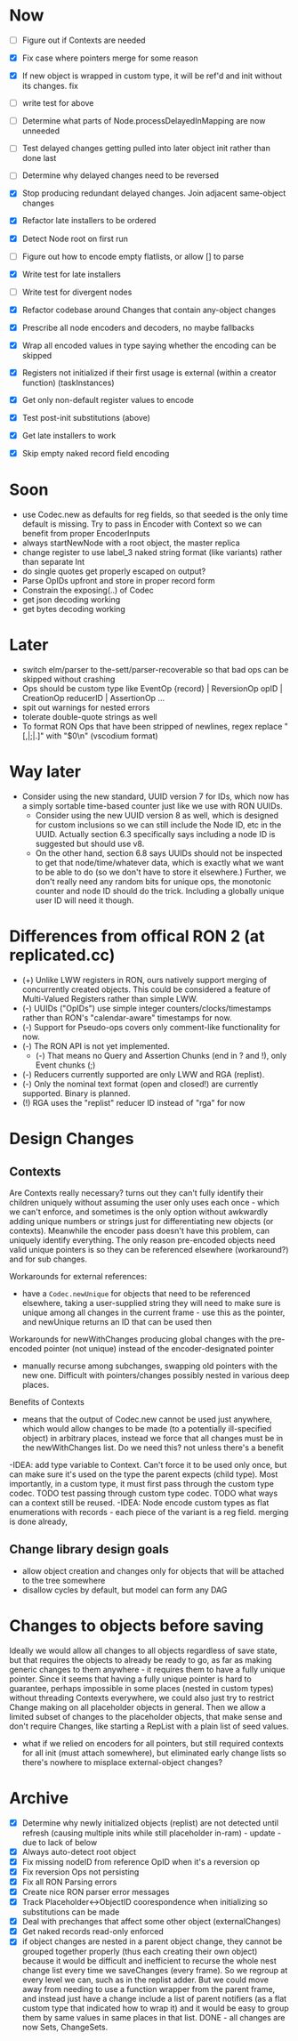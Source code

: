 # Now
- [ ] Figure out if Contexts are needed
- [X] Fix case where pointers merge for some reason
- [X] If new object is wrapped in custom type, it will be ref'd and init without its changes. fix 
- [ ] write test for above
- [ ] Determine what parts of Node.processDelayedInMapping are now unneeded
- [ ] Test delayed changes getting pulled into later object init rather than done last
- [ ] Determine why delayed changes need to be reversed
- [X] Stop producing redundant delayed changes. Join adjacent same-object changes
- [X] Refactor late installers to be ordered
- [X] Detect Node root on first run
- [ ] Figure out how to encode empty flatlists, or allow [] to parse
- [X] Write test for late installers
- [ ] Write test for divergent nodes
- [X] Refactor codebase around Changes that contain any-object changes
- [X] Prescribe all node encoders and decoders, no maybe fallbacks
- [X] Wrap all encoded values in type saying whether the encoding can be skipped
- [X] Registers not initialized if their first usage is external (within a creator function) (taskInstances)
- [X] Get only non-default register values to encode
- [X] Test post-init substitutions (above)
- [X] Get late installers to work
- [X] Skip empty naked record field encoding


# Soon
- use Codec.new as defaults for reg fields, so that seeded is the only time default is missing. Try to pass in Encoder with Context so we can benefit from proper EncoderInputs
- always startNewNode with a root object, the master replica
- change register to use label_3 naked string format (like variants) rather than separate Int
- do single quotes get properly escaped on output?
- Parse OpIDs upfront and store in proper record form
- Constrain the exposing(..) of Codec
- get json decoding working
- get bytes decoding working


# Later
- switch elm/parser to the-sett/parser-recoverable so that bad ops can be skipped without crashing
- Ops should be custom type like EventOp {record} | ReversionOp opID | CreationOp reducerID | AssertionOp ...
- spit out warnings for nested errors
- tolerate double-quote strings as well
- To format RON Ops that have been stripped of newlines, regex replace "[,|;|.]" with "$0\n" (vscodium format)


# Way later
- Consider using the new standard, UUID version 7 for IDs, which now has a simply sortable time-based counter just like we use with RON UUIDs.
  - Consider using the new UUID version 8 as well, which is designed for custom inclusions so we can still include the Node ID, etc in the UUID. Actually section 6.3 specifically says including a node ID is suggested but should use v8.
  - On the other hand, section 6.8 says UUIDs should not be inspected to get that node/time/whatever data, which is exactly what we want to be able to do (so we don't have to store it elsewhere.) Further, we don't really need any random bits for unique ops, the monotonic counter and node ID should do the trick. Including a globally unique user ID will need it though.


# Differences from offical RON 2 (at replicated.cc)
- (+) Unlike LWW registers in RON, ours natively support merging of concurrently created objects. This could be considered a feature of Multi-Valued Registers rather than simple LWW.
- (-) UUIDs ("OpIDs") use simple integer counters/clocks/timestamps rather than RON's "calendar-aware" timestamps for now.
- (-) Support for Pseudo-ops covers only comment-like functionality for now. 
- (-) The RON API is not yet implemented.
  - (-) That means no Query and Assertion Chunks (end in ? and !), only Event chunks (;)
- (-) Reducers currently supported are only LWW and RGA (replist).
- (-) Only the nominal text format (open and closed!) are currently supported. Binary is planned.
- (!) RGA uses the "replist" reducer ID instead of "rga" for now


# Design Changes

## Contexts
Are Contexts really necessary? turns out they can't fully identify their children uniquely without assuming the user only uses each once - which we can't enforce, and sometimes is the only option without awkwardly adding unique numbers or strings just for differentiating new objects (or contexts). Meanwhile the encoder pass doesn't have this problem, can uniquely identify everything. The only reason pre-encoded objects need valid unique pointers is so they can be referenced elsewhere (workaround?) and for sub changes.

Workarounds for external references:
- have a `Codec.newUnique` for objects that need to be referenced elsewhere, taking a user-supplied string they will need to make sure is unique among all changes in the current frame - use this as the pointer, and newUnique returns an ID that can be used then

Workarounds for newWithChanges producing global changes with the pre-encoded pointer (not unique) instead of the encoder-designated pointer
- manually recurse among subchanges, swapping old pointers with the new one. Difficult with pointers/changes possibly nested in various deep places.

Benefits of Contexts
- means that the output of Codec.new cannot be used just anywhere, which would allow changes to be made (to a potentially ill-specified object) in arbitrary places, instead we force that all changes must be in the newWithChanges list. Do we need this? not unless there's a benefit

-IDEA: add type variable to Context. Can't force it to be used only once, but can make sure it's used on the type the parent expects (child type). Most importantly, in a custom type, it must first pass through the custom type codec. TODO test passing through custom type codec. TODO what ways can a context still be reused.
-IDEA: Node encode custom types as flat enumerations with records - each piece of the variant is a reg field. merging is done already, 

## Change library design goals
- allow object creation and changes only for objects that will be attached to the tree somewhere
- disallow cycles by default, but model can form any DAG


# Changes to objects before saving
Ideally we would allow all changes to all objects regardless of save state, but that requires the objects to already be ready to go, as far as making generic changes to them anywhere - it requires them to have a fully unique pointer. 
Since it seems that having a fully unique pointer is hard to guarantee, perhaps impossible in some places (nested in custom types) without threading Contexts everywhere, we could also just try to restrict Change making on all placeholder objects in general.
Then we allow a limited subset of changes to the placeholder objects, that make sense and don't require Changes, like starting a RepList with a plain list of seed values.

- what if we relied on encoders for all pointers, but still required contexts for all init (must attach somewhere), but eliminated early change lists so there's nowhere to misplace external-object changes?



# Archive
- [X] Determine why newly initialized objects (replist) are not detected until refresh (causing multiple inits while still placeholder in-ram) - update - due to lack of below
- [X] Always auto-detect root object
- [X] Fix missing nodeID from reference OpID when it's a reversion op
- [X] Fix reversion Ops not persisting
- [X] Fix all RON Parsing errors
- [X] Create nice RON parser error messages
- [X] Track Placeholder<->ObjectID coorespondence when initializing so substitutions can be made
- [X] Deal with prechanges that affect some other object (externalChanges)
- [X] Get naked records read-only enforced
- [X] if object changes are nested in a parent object change, they cannot be grouped together properly (thus each creating their own object) because it would be difficult and inefficient to recurse the whole nest change list every time we saveChanges (every frame). So we regroup at every level we can, such as in the replist adder. But we could move away from needing to use a function wrapper from the parent frame, and instead just have a change include a list of parent notifiers (as a flat custom type that indicated how to wrap it) and it would be easy to group them by same values in same places in that list. DONE - all changes are now Sets, ChangeSets.